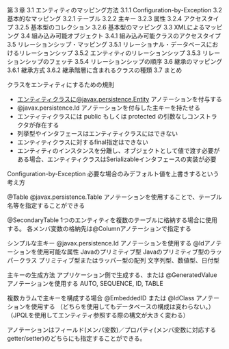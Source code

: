  第３章
3.1 エンティティのマッピング方法
3.1.1 Configuration-by-Exception
3.2 基本的なマッピング
3.2.1 テーブル
3.2.2 主キー
3.2.3 属性
3.2.4 アクセスタイプ
3.2.5 基本型のコレクション
3.2.6 基本型のマッピング
3.3 XMLによるマッピング
3.4 組み込み可能オブジェクト
3.4.1 組み込み可能クラスのアクセスタイプ
3.5 リレーションシップ・マッピング
3.5.1 リレーショナル・データベースにおけるリレーションシップ
3.5.2 エンティティのリレーションシップ
3.5.3 リレーションシップのフェッチ
3.5.4 リレーションシップの順序
3.6 継承のマッピング
3.6.1 継承方式
3.6.2 継承階層に含まれるクラスの種類
3.7 まとめ

クラスをエンティティにするための規則
- エンティティクラスに@javax.persistence.Entity アノテーションを付与する
- @javax.persistence.Id アノテーションを付与した主キーを持たせる
- エンティティクラスには public もしくは protected の引数なしコンストラクタが存在する
- 列挙型やインタフェースはエンティティクラスにはできない
- エンティティクラスに対するfinal指定はできない
- エンティティのインスタンスを分離し、オブジェクトとして値で渡す必要がある場合、エンティティクラスはSerializableインタフェースの実装が必要

Configuration-by-Exception
必要な場合のみデフォルト値を上書きするという考え方

@Table
@javax.persistence.Table アノテーションを使用することで、テーブル名等を指定することができる

@SecondaryTable
1つのエンティティを複数のテーブルに格納する場合に使用する。
各メンバ変数の格納先は@Columnアノテーションで指定する

シンプルな主キー
@javax.persistence.Id アノテーションを使用する
@Idアノテーションを使用可能な属性
Javaのプリミティブ型
Javaのプリミティブ型のラッパークラス
プリミティブ型またはラッパー型の配列
文字列型、数値型、日付型

主キーの生成方法
アプリケーション側で生成する、または @GeneratedValueアノテーションを使用する
AUTO, SEQUENCE, ID, TABLE 

複数カラムで主キーを構成する場合
@EmbeddedID または @IdClass アノテーションを使用する
（どちらを使用してもデータベースの構成は変わらない。）
（JPQLを使用してエンティティ参照する際の構文が大きく変わる）

アノテーションはフィールド(メンバ変数)／プロパティ(メンバ変数に対応するgetter/setter)のどちらにも指定することができる。


